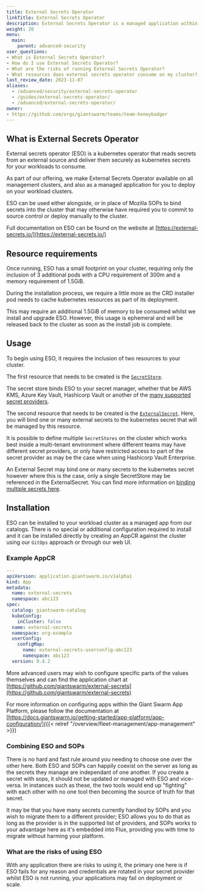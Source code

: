 ```yaml
---
title: External Secrets Operator
linkTitle: External Secrets Operator
description: External Secrets Operator is a managed application within our platform and this is what you need to know.
weight: 20
menu:
  main:
    parent: advanced-security
user_questions:
- What is External Secrets Operator?
- How do I use External Secrets Operator?
- What are the risks of running External Secrets Operator?
- What resources does external secrets operator consume on my cluster?
last_review_date: 2023-11-07
aliases:
  - /advanced/security/external-secrets-operator
  - /guides/external-secrets-operator/
  - /advanced/external-secrets-operator/
owner:
- https://github.com/orgs/giantswarm/teams/team-honeybadger
---
```


## What is External Secrets Operator

External secrets operator (ESO) is a kubernetes operator that reads secrets
from an external source and deliver them securely as kubernetes secrets for
your workloads to consume.

As part of our offering, we make External Secrets Operator available on all
management clusters, and also as a managed application for you to deploy on
your workload clusters.

ESO can be used either alongside, or in place of Mozilla SOPs to bind secrets
into the cluster that may otherwise have required you to commit to source
control or deploy manually to the cluster.

Full documentation on ESO can be found on the website at [https://external-secrets.io/](https://external-secrets.io/)

## Resource requirements

Once running, ESO has a small footprint on your cluster, requiring only the
inclusion of 3 additional pods with a CPU requirement of 300m and a memory
requirement of 1.5GiB.

During the installation process, we require a little more as the CRD installer
pod needs to cache kubernetes resources as part of its deployment.

This may require an additional 1.5GiB of memory to be consumed whilst we
install and upgrade ESO. However, this usage is ephemeral and will be released
back to the cluster as soon as the install job is complete.

## Usage

To begin using ESO, it requires the inclusion of two resources to your cluster.

The first resource that needs to be created is the [`SecretStore`](https://external-secrets.io/v0.8.1/introduction/overview/#secretstore).

The secret store binds ESO to your secret manager, whether that be AWS KMS,
Azure Key Vault, Hashicorp Vault or another of the [many supported secret
providers](https://external-secrets.io/v0.8.1/provider/aws-secrets-manager/).

The second resource that needs to be created is the [`ExternalSecret`](https://external-secrets.io/v0.8.1/api/externalsecret/).
Here, you will bind one or many external secrets to the kubernetes secret that
will be managed by this resource.

It is possible to define multiple `SecretStores` on the cluster which works best
inside a multi-tenant environment where different teams may have different
secret providers, or only have restricted access to part of the secret provider
as may be the case when using Hashicorp Vault Enterprise.

An External Secret may bind one or many secrets to the kubernetes secret however
where this is the case, only a single SecretStore may be referenced in the
ExternalSecret. You can find more information on [binding multiple secrets
here](https://external-secrets.io/v0.8.1/guides/getallsecrets/).

## Installation

ESO can be installed to your workload cluster as a managed app from our
catalogs. There is no special or additional configuration required to install
and it can be installed directly by creating an AppCR against the cluster
using our `GitOps` approach or through our web UI.

### Example AppCR

```yaml
---
apiVersion: application.giantswarm.io/v1alpha1
kind: App
metadata:
  name: external-secrets
  namespace: abc123
spec:
  catalog: giantswarm-catalog
  kubeConfig:
    inCluster: false
  name: external-secrets
  namespace: org-example
  userConfig:
    configMap:
      name: external-secrets-userconfig-abc123
      namespace: abc123
  version: 0.4.2
```

More advanced users may wish to configure specific parts of the values
themselves and can find the application chart at
[https://github.com/giantswarm/external-secrets](https://github.com/giantswarm/external-secrets)

For more information on configuring apps within the Giant Swarm App Platform,
please follow the documentation at
[https://docs.giantswarm.io/getting-started/app-platform/app-configuration/]({{< relref "/overview/fleet-management/app-management" >}})

### Combining ESO and SOPs

There is no hard and fast rule around you needing to choose one over the other
here. Both ESO and SOPs can happily coexist on the server as long as the
secrets they manage are independant of one another. If you create a secret with
sops, it should not be updated or managed with ESO and vice-versa. In instances
such as these, the two tools would end up "fighting" with each other with no
one tool then becoming the source of truth for that secret.

It may be that you have many secrets currently handled by SOPs and you wish to
migrate them to a different provider; ESO allows you to do that as long as the
provider is in the supported list of providers, and SOPs works to your
advantage here as it's embedded into Flux, providing you with time to migrate
without harming your platform.

### What are the risks of using ESO

With any application there are risks to using it, the primary one here is if ESO
fails for any reason and credentials are rotated in your secret provider whilst
ESO is not running, your applications may fail on deployment or scale.
